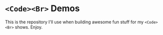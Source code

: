 # `<Code><Br>` Demos

This is the repository I'll use when building awesome fun stuff for my `<Code><Br>` shows. Enjoy.

